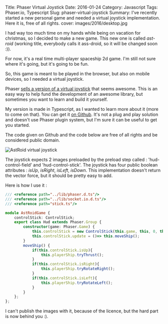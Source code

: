 Title:  Phaser Virtual Joystick
Date: 2016-01-24
Category: Javascript 
Tags: Phaser.io, Typescript
Slug: phaser-virtual-joystick
Summary: I've recently started a new personal game and needed a virtual joystick implementation. Here it is, free of all rights.
cover: images/2016/desktop.jpg

I had way too much time on my hands while being on vacation for christmas, so I decided to make a new game. This new one
is called _ast-roid_ (working title, everybody calls it ass-droid, so it will be changed soon :)).

For now, it's a real time multi-player spaceship 2d game. I'm still not sure where it's going, but it's going to be fun. 

So, this game is meant to be played in the browser, but also on mobile devices, so I needed a virtual joystick.

Phaser [sells a version of a virtual joystick](http://phaser.io/shop/plugins/virtualjoystick) that seems awesome. This is an easy way to
help fund the development of an awesome library, but sometimes you want to learn and build it yourself.

My version is made in Typescript, as I wanted to learn more about it (more to come on that). You can get it [on Github](https://gist.github.com/PierrePaul/e6d623f136efc3f8bb14).
It's not a plug and play solution and doesn't use Phaser plugin system, but I'm sure it can be useful to get you started.

The code given on Github and the code below are free of all rights and be considered public domain.

![AstRoid virtual joystick](/images/2016/joystick-ingame.png)

The joystick expects 2 images preloaded by the preload step called : 'hud-control-field' and 'hud-control-stick'.
The joystick has four public boolean attributes : *isUp*, *isRight*, *isLeft*, *isDown*.
This implementation doesn't return the vector force, but it should be pretty easy to add.

Here is how I use it :
```typescript
/// <reference path="../lib/phaser.d.ts"/>
/// <reference path="../lib/socket.io.d.ts"/>
/// <reference path="stick.ts"/>

module AstRoidGame {
    controlStick: ControlStick;
    export class Hud extends Phaser.Group {
        constructor(game: Phaser.Game) {
            this.controlStick = new ControlStick(this.game, this, 0, this.game.height);
            this.controlStick.update = ()=> this.moveShip();
        }
        moveShip() {
            if(this.controlStick.isUp){
                this.playerShip.tryThrust();
            }
            if(this.controlStick.isRight){
                this.playerShip.tryRotateRight();
            }
            if(this.controlStick.isLeft){
                this.playerShip.tryRotateLeft();
            }
        }
    };
};
```

I can't publish the images with it, because of the licence, but the hard part is now behind you :).
